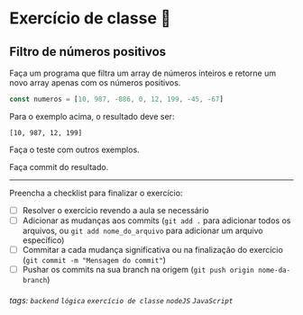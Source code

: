 
# Exercício de classe 🏫

## Filtro de números positivos

Faça um programa que filtra um array de números inteiros e retorne um novo array apenas com os números positivos.

```javascript
const numeros = [10, 987, -886, 0, 12, 199, -45, -67]
```

Para o exemplo acima, o resultado deve ser:

```
[10, 987, 12, 199]
```

Faça o teste com outros exemplos.

Faça commit do resultado.

---

Preencha a checklist para finalizar o exercício:

-   [ ] Resolver o exercício revendo a aula se necessário
-   [ ] Adicionar as mudanças aos commits (`git add .` para adicionar todos os arquivos, ou `git add nome_do_arquivo` para adicionar um arquivo específico)
-   [ ] Commitar a cada mudança significativa ou na finalização do exercício (`git commit -m "Mensagem do commit"`)
-   [ ] Pushar os commits na sua branch na origem (`git push origin nome-da-branch`)

###### tags: `backend` `lógica` `exercício de classe` `nodeJS` `JavaScript`
